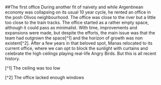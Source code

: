 ##The first office
During another fit of naivety and while Argentinean economy was collapsing on its usual 10 year cycle, he rented an office in the posh Olivos neighbourhood. The office was close to the river but a little too close to the train tracks.
The office started as a rather empty space, although it could pass as minimalist. With time, improvements and expansions were made, but despite the efforts, the main issue was that the team had outgrown the space[^1] and the horizon of growth was non existent[^2]. After a few years in that beloved spot, Manas relocated to its current office, where we can opt to block the sunlight with curtains and celebrate the high ceilings playing real-life Angry Birds. But this is all recent history.

[^1] The ceiling was too low

[^2] The office lacked enough windows
